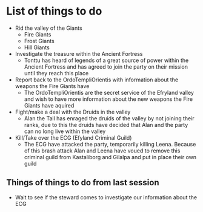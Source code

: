 # List of things to do

- Rid the valley of the Giants
  - Fire Giants
  - Frost Giants
  - Hill Giants
- Investigate the treasure within the Ancient Fortress
  - Tonttu has heard of legends of a great source of power within the Ancient Fortress and has agreed to join the party on their mission until they reach this place
- Report back to the OrdoTempliOrientis with information about the weapons the Fire Giants have
  - The OrdoTempliOrientis are the secret service of the Efryland valley and wish to have more information about the new weapons the Fire Giants have aquired
- Fight/make a deal with the Druids in the valley
  - Alan the Tall has enraged the druids of the valley by not joining their ranks, due to this the druids have decided that Alan and the party can no long live within the valley
- Kill/Take over the ECG (Efyland Criminal Guild)
  - The ECG have attacked the party, temporarily killing Leena. Because of this brash attack Alan and Leena have voued to remove this criminal guild from Kastaliborg and Gilalpa and put in place their own guild

## Things of things to do from last session

- Wait to see if the steward comes to investigate our information about the ECG